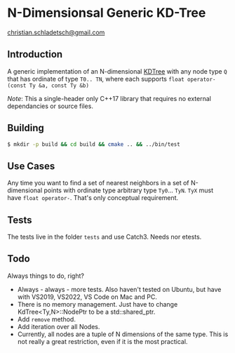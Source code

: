 # N-Dimensionsal Generic KD-Tree

christian.schladetsch@gmail.com

## Introduction

A generic implementation of an N-dimensional [KDTree](https://en.wikipedia.org/wiki/K-d_tree) with any node type `Q` that has ordinate of type `T0.. TN`, where each supports `float operator-(const Ty &a, const Ty &b)`

*Note*: This a single-header only C++17 library that requires no external dependancies or source files.

## Building

```bash
$ mkdir -p build && cd build && cmake .. && ../bin/test
```

## Use Cases

Any time you want to find a set of nearest neighbors in a set of N-dimensional points with ordinate type arbitrary type `Ty0`... `TyN`. `TyX` must have `float operator-`. That's only conceptual requirement.

## Tests

The tests live in the folder `tests` and use Catch3. Needs nor etests.

## Todo

Always things to do, right?

* Always - always - more tests. Also haven't tested on Ubuntu, but have with VS2019, VS2022, VS Code on Mac and PC.
* There is no memory management. Just have to change KdTree<Ty,N>::NodePtr to be a std::shared_ptr<Node>.
* Add `remove` method.
* Add iteration over all Nodes.
* Currently, all nodes are a tuple of N dimensions of the same type. This is not really a great restriction, even if it is the most practical.
